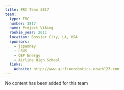 ```yaml
---
title: FRC Team 3817
team:
  type: FRC
  number: 3817
  name: Project Viking
  rookie_year: 2011
  location: Bossier City, LA, USA
  sponsors:
    - jcpenney
    - LSUS
    - QEP Energy
    - Airline High School
  links:
    Website: http://www.airlinerobotics.ezweb123.com
---
```

No content has been added for this team